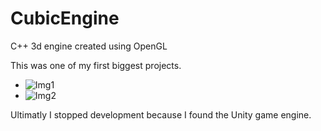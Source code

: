 # CubicEngine
C++ 3d engine created using OpenGL

This was one of my first biggest projects.

+ ![Img1](http://arthurwut.com/source/image/CubicEngine1.png)
+ ![Img2](http://arthurwut.com/source/image/CubicEngine2.png)

Ultimatly I stopped development because I found the Unity game engine.
